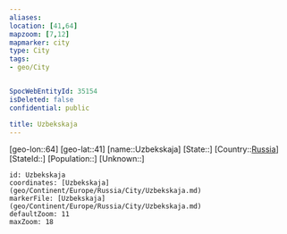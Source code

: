 ```yaml
---
aliases: 
location: [41,64]
mapzoom: [7,12] 
mapmarker: city 
type: City
tags:
- geo/City


SpocWebEntityId: 35154
isDeleted: false
confidential: public

title: Uzbekskaja
---
```

[geo-lon::64]
[geo-lat::41]
[name::Uzbekskaja]
[State::]
[Country::[Russia](geo/Continent/Europe/Russia.md)]
[StateId::]
[Population::]
[Unknown::]


```leaflet
id: Uzbekskaja
coordinates: [Uzbekskaja](geo/Continent/Europe/Russia/City/Uzbekskaja.md)
markerFile: [Uzbekskaja](geo/Continent/Europe/Russia/City/Uzbekskaja.md)
defaultZoom: 11 
maxZoom: 18
```



